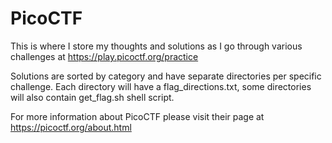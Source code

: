 # PicoCTF
This is where I store my thoughts and solutions as I go through various challenges at https://play.picoctf.org/practice

Solutions are sorted by category and have separate directories per specific challenge.
Each directory will have a flag_directions.txt, some directories will also contain get_flag.sh shell script.

For more information about PicoCTF please visit their page at https://picoctf.org/about.html

